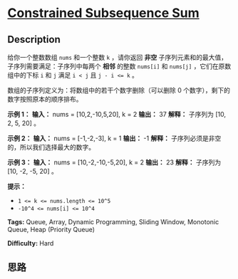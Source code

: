 # [Constrained Subsequence Sum][title]

## Description

给你一个整数数组 `nums` 和一个整数 `k` ，请你返回 **非空**  子序列元素和的最大值，子序列需要满足：子序列中每两个 **相邻**  的整数
`nums[i]` 和 `nums[j]` ，它们在原数组中的下标 `i` 和 `j` 满足 `i < j` 且 `j - i <= k` 。

数组的子序列定义为：将数组中的若干个数字删除（可以删除 0 个数字），剩下的数字按照原本的顺序排布。



**示例 1：**
            **输入：** nums = [10,2,-10,5,20], k = 2    **输出：** 37    **解释：** 子序列为 [10, 2, 5, 20] 。    

**示例 2：**
            **输入：** nums = [-1,-2,-3], k = 1    **输出：** -1    **解释：** 子序列必须是非空的，所以我们选择最大的数字。    

**示例 3：**
            **输入：** nums = [10,-2,-10,-5,20], k = 2    **输出：** 23    **解释：** 子序列为 [10, -2, -5, 20] 。    



**提示：**

  * `1 <= k <= nums.length <= 10^5`
  * `-10^4 <= nums[i] <= 10^4`


**Tags:** Queue, Array, Dynamic Programming, Sliding Window, Monotonic Queue, Heap (Priority Queue)

**Difficulty:** Hard

## 思路

[title]: https://leetcode-cn.com/problems/constrained-subsequence-sum
